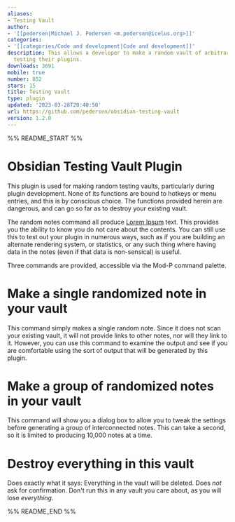 ```yaml
---
aliases:
- Testing Vault
author:
- '[[pedersen|Michael J. Pedersen <m.pedersen@icelus.org>]]'
categories:
- '[[categories/Code and development|Code and development]]'
description: This allows a developer to make a random vault of arbitrary size for
  testing their plugins.
downloads: 3691
mobile: true
number: 852
stars: 15
title: Testing Vault
type: plugin
updated: '2023-03-28T20:40:50'
url: https://github.com/pedersen/obsidian-testing-vault
version: 1.2.0
---
```


%% README_START %%

# Obsidian Testing Vault Plugin

This plugin is used for making random testing vaults, particularly during
plugin development. None of its functions are bound to hotkeys or menu
entries, and this is by conscious choice. The functions provided herein
are dangerous, and can go so far as to destroy your existing vault.

The random notes command all produce [Lorem Ipsum](https://www.lipsum.com/) text.
This provides you the ability to know you do not care about the contents.
You can still use this to test out your plugin in numerous ways, such as
if you are building an alternate rendering system, or statistics, or any
such thing where having data in the notes (even if that data is
non-sensical) is useful.

Three commands are provided, accessible via the Mod-P command palette.

# Make a single randomized note in your vault

This command simply makes a single random note. Since it does not scan your
existing vault, it will not provide links to other notes, nor will they link
to it. However, you can use this command to examine the output and see if
you are comfortable using the sort of output that will be generated by this
plugin.

# Make a group of randomized notes in your vault

This command will show you a dialog box to allow you to tweak the settings
before generating a group of interconnected notes. This can take a second,
so it is limited to producing 10,000 notes at a time.

# Destroy everything in this vault

Does exactly what it says: Everything in the vault will be deleted. Does
*not* ask for confirmation. Don't run this in any vault you care about, as you
will lose *everything*.


%% README_END %%